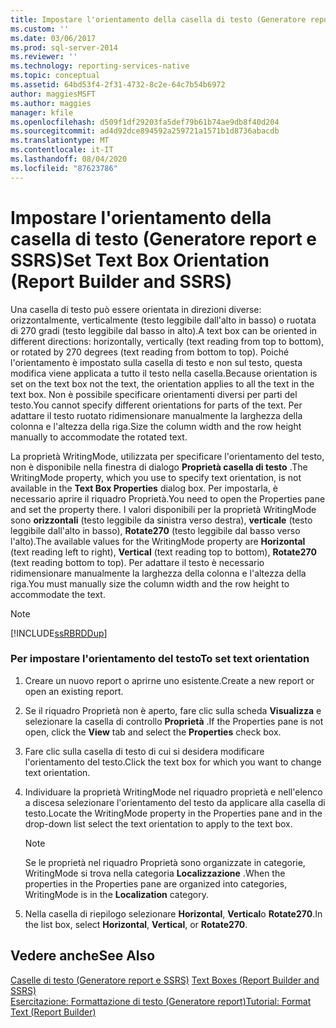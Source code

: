 ```yaml
---
title: Impostare l'orientamento della casella di testo (Generatore report e SSRS) | Microsoft Docs
ms.custom: ''
ms.date: 03/06/2017
ms.prod: sql-server-2014
ms.reviewer: ''
ms.technology: reporting-services-native
ms.topic: conceptual
ms.assetid: 64bd53f4-2f31-4732-8c2e-64c7b54b6972
author: maggiesMSFT
ms.author: maggies
manager: kfile
ms.openlocfilehash: d509f1df29203fa5def79b61b74ae9db8f40d204
ms.sourcegitcommit: ad4d92dce894592a259721a1571b1d8736abacdb
ms.translationtype: MT
ms.contentlocale: it-IT
ms.lasthandoff: 08/04/2020
ms.locfileid: "87623786"
---
```

# <a name="set-text-box-orientation-report-builder-and-ssrs"></a><span data-ttu-id="75004-102">Impostare l'orientamento della casella di testo (Generatore report e SSRS)</span><span class="sxs-lookup"><span data-stu-id="75004-102">Set Text Box Orientation (Report Builder and SSRS)</span></span>
  <span data-ttu-id="75004-103">Una casella di testo può essere orientata in direzioni diverse: orizzontalmente, verticalmente (testo leggibile dall'alto in basso) o ruotata di 270 gradi (testo leggibile dal basso in alto).</span><span class="sxs-lookup"><span data-stu-id="75004-103">A text box can be oriented in different directions: horizontally, vertically (text reading from top to bottom), or rotated by 270 degrees (text reading from bottom to top).</span></span> <span data-ttu-id="75004-104">Poiché l'orientamento è impostato sulla casella di testo e non sul testo, questa modifica viene applicata a tutto il testo nella casella.</span><span class="sxs-lookup"><span data-stu-id="75004-104">Because orientation is set on the text box not the text, the orientation applies to all the text in the text box.</span></span> <span data-ttu-id="75004-105">Non è possibile specificare orientamenti diversi per parti del testo.</span><span class="sxs-lookup"><span data-stu-id="75004-105">You cannot specify different orientations for parts of the text.</span></span> <span data-ttu-id="75004-106">Per adattare il testo ruotato ridimensionare manualmente la larghezza della colonna e l'altezza della riga.</span><span class="sxs-lookup"><span data-stu-id="75004-106">Size the column width and the row height manually to accommodate the rotated text.</span></span>  
  
 <span data-ttu-id="75004-107">La proprietà WritingMode, utilizzata per specificare l'orientamento del testo, non è disponibile nella finestra di dialogo **Proprietà casella di testo** .</span><span class="sxs-lookup"><span data-stu-id="75004-107">The WritingMode property, which you use to specify text orientation, is not available in the **Text Box Properties** dialog box.</span></span> <span data-ttu-id="75004-108">Per impostarla, è necessario aprire il riquadro Proprietà.</span><span class="sxs-lookup"><span data-stu-id="75004-108">You need to open the Properties pane and set the property there.</span></span> <span data-ttu-id="75004-109">I valori disponibili per la proprietà WritingMode sono **orizzontali** (testo leggibile da sinistra verso destra), **verticale** (testo leggibile dall'alto in basso), **Rotate270** (testo leggibile dal basso verso l'alto).</span><span class="sxs-lookup"><span data-stu-id="75004-109">The available values for the WritingMode property are **Horizontal** (text reading left to right), **Vertical** (text reading top to bottom), **Rotate270** (text reading bottom to top).</span></span> <span data-ttu-id="75004-110">Per adattare il testo è necessario ridimensionare manualmente la larghezza della colonna e l'altezza della riga.</span><span class="sxs-lookup"><span data-stu-id="75004-110">You must manually size the column width and the row height to accommodate the text.</span></span>  
  
> [!NOTE]  
>  [!INCLUDE[ssRBRDDup](../../includes/ssrbrddup-md.md)]  
  
### <a name="to-set-text-orientation"></a><span data-ttu-id="75004-111">Per impostare l'orientamento del testo</span><span class="sxs-lookup"><span data-stu-id="75004-111">To set text orientation</span></span>  
  
1.  <span data-ttu-id="75004-112">Creare un nuovo report o aprirne uno esistente.</span><span class="sxs-lookup"><span data-stu-id="75004-112">Create a new report or open an existing report.</span></span>  
  
2.  <span data-ttu-id="75004-113">Se il riquadro Proprietà non è aperto, fare clic sulla scheda **Visualizza** e selezionare la casella di controllo **Proprietà** .</span><span class="sxs-lookup"><span data-stu-id="75004-113">If the Properties pane is not open, click the **View** tab and select the **Properties** check box.</span></span>  
  
3.  <span data-ttu-id="75004-114">Fare clic sulla casella di testo di cui si desidera modificare l'orientamento del testo.</span><span class="sxs-lookup"><span data-stu-id="75004-114">Click the text box for which you want to change text orientation.</span></span>  
  
4.  <span data-ttu-id="75004-115">Individuare la proprietà WritingMode nel riquadro proprietà e nell'elenco a discesa selezionare l'orientamento del testo da applicare alla casella di testo.</span><span class="sxs-lookup"><span data-stu-id="75004-115">Locate the WritingMode property in the Properties pane and in the drop-down list select the text orientation to apply to the text box.</span></span>  
  
    > [!NOTE]  
    >  <span data-ttu-id="75004-116">Se le proprietà nel riquadro Proprietà sono organizzate in categorie, WritingMode si trova nella categoria **Localizzazione** .</span><span class="sxs-lookup"><span data-stu-id="75004-116">When the properties in the Properties pane are organized into categories, WritingMode is in the **Localization** category.</span></span>  
  
5.  <span data-ttu-id="75004-117">Nella casella di riepilogo selezionare **Horizontal**, **Vertical**o **Rotate270**.</span><span class="sxs-lookup"><span data-stu-id="75004-117">In the list box, select **Horizontal**, **Vertical**, or **Rotate270**.</span></span>  
  
## <a name="see-also"></a><span data-ttu-id="75004-118">Vedere anche</span><span class="sxs-lookup"><span data-stu-id="75004-118">See Also</span></span>  
 <span data-ttu-id="75004-119">[Caselle di testo &#40;Generatore report e SSRS&#41;](text-boxes-report-builder-and-ssrs.md) </span><span class="sxs-lookup"><span data-stu-id="75004-119">[Text Boxes &#40;Report Builder and SSRS&#41;](text-boxes-report-builder-and-ssrs.md) </span></span>  
 [<span data-ttu-id="75004-120">Esercitazione: Formattazione di testo &#40;Generatore report&#41;</span><span class="sxs-lookup"><span data-stu-id="75004-120">Tutorial: Format Text &#40;Report Builder&#41;</span></span>](../tutorial-format-text-report-builder.md)  
  
  
